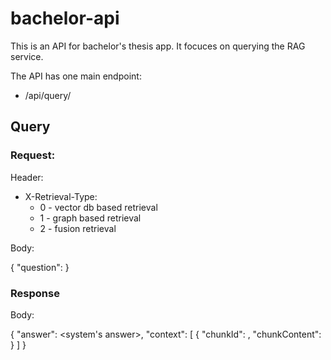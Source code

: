 # bachelor-api

This is an API for bachelor's thesis app. It focuces on querying the RAG service.

The API has one main endpoint:
- /api/query/

## Query

### Request:

Header:

- X-Retrieval-Type:
    - 0 - vector db based retrieval
    - 1 - graph based retrieval
    - 2 - fusion retrieval

Body:

{
    "question": <user question>
}

### Response

Body:

{
    "answer": <system's answer>,
    "context": [
        {
            "chunkId": <id of used chunk>,
            "chunkContent": <text content of used chunk>
        }
    ]
}
